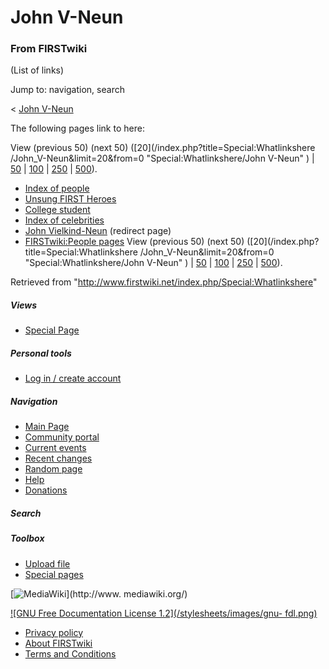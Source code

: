 # John V-Neun

### From FIRSTwiki

(List of links)

Jump to: navigation, search

&lt; [John V-Neun](/index.php?title=John_V-Neun&redirect=no "John V-Neun" )  

The following pages link to here:

View (previous 50) (next 50) ([20](/index.php?title=Special:Whatlinkshere
/John_V-Neun&limit=20&from=0 "Special:Whatlinkshere/John V-Neun" ) |
[50](/index.php?title=Special:Whatlinkshere/John_V-Neun&limit=50&from=0
"Special:Whatlinkshere/John V-Neun" ) |
[100](/index.php?title=Special:Whatlinkshere/John_V-Neun&limit=100&from=0
"Special:Whatlinkshere/John V-Neun" ) |
[250](/index.php?title=Special:Whatlinkshere/John_V-Neun&limit=250&from=0
"Special:Whatlinkshere/John V-Neun" ) |
[500](/index.php?title=Special:Whatlinkshere/John_V-Neun&limit=500&from=0
"Special:Whatlinkshere/John V-Neun" )).

  * [Index of people](/index.php/Index_of_people "Index of people" )
  * [Unsung FIRST Heroes](/index.php/Unsung_FIRST_Heroes "Unsung FIRST Heroes" )
  * [College student](/index.php/College_student "College student" )
  * [Index of celebrities](/index.php/Index_of_celebrities "Index of celebrities" )
  * [John Vielkind-Neun](/index.php?title=John_Vielkind-Neun&redirect=no "John Vielkind-Neun" ) (redirect page) 
  * [FIRSTwiki:People pages](/index.php/FIRSTwiki:People_pages "FIRSTwiki:People pages" )
View (previous 50) (next 50) ([20](/index.php?title=Special:Whatlinkshere
/John_V-Neun&limit=20&from=0 "Special:Whatlinkshere/John V-Neun" ) |
[50](/index.php?title=Special:Whatlinkshere/John_V-Neun&limit=50&from=0
"Special:Whatlinkshere/John V-Neun" ) |
[100](/index.php?title=Special:Whatlinkshere/John_V-Neun&limit=100&from=0
"Special:Whatlinkshere/John V-Neun" ) |
[250](/index.php?title=Special:Whatlinkshere/John_V-Neun&limit=250&from=0
"Special:Whatlinkshere/John V-Neun" ) |
[500](/index.php?title=Special:Whatlinkshere/John_V-Neun&limit=500&from=0
"Special:Whatlinkshere/John V-Neun" )).

Retrieved from "<http://www.firstwiki.net/index.php/Special:Whatlinkshere>"

##### Views

  * [Special Page](/index.php/Special:Whatlinkshere/John_V-Neun)

##### Personal tools

  * [Log in / create account](/index.php?title=Special:Userlogin&returnto=Special:Whatlinkshere)

[](/index.php/Main_Page "Main Page" )

##### Navigation

  * [Main Page](/index.php/Main_Page)
  * [Community portal](/index.php/FIRSTwiki:Community_portal)
  * [Current events](/index.php/Current_events)
  * [Recent changes](/index.php/Special:Recentchanges)
  * [Random page](/index.php/Special:Random)
  * [Help](/index.php/Help:Contents)
  * [Donations](/index.php/FIRSTwiki:Site_support)

##### Search



##### Toolbox

  * [Upload file](/index.php/Special:Upload)
  * [Special pages](/index.php/Special:Specialpages)

[![MediaWiki](/skins/common/images/poweredby_mediawiki_88x31.png)](http://www.
mediawiki.org/)

[![GNU Free Documentation License 1.2](/stylesheets/images/gnu-
fdl.png)](http://www.gnu.org/copyleft/fdl.html)

  * [Privacy policy](/index.php/FIRSTwiki:Privacy_policy "FIRSTwiki:Privacy policy" )
  * [About FIRSTwiki](/index.php/FIRSTwiki:About "FIRSTwiki:About" )
  * [Terms and Conditions](/index.php/FIRSTwiki:Terms_and_conditions "FIRSTwiki:Terms and conditions" )

